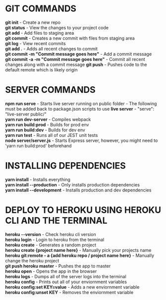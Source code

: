# GIT COMMANDS
**git init** - Create a new repo  
**git status** - View the changes to your project code  
**git add** - Add files to staging area  
**git commit** - Creates a new commit with files from staging area  
**git log** - View recent commits  
**git add .** - Adds all recent changes to commit  
**git commit -m "Commit message goes here"** - Add a commit message  
**git commit -a -m "Commit message goes here"** - Commit all recent changes along with a commit message 
**git push** - Pushes code to the default remote which is likely origin  

# SERVER COMMANDS
**npm run serve** - Starts live server running on public folder - The following must be added back to package.json scripts to use **live server** - "serve": "live-server public/"  
**yarn run dev-server** - Compiles webpack  
**yarn run build:prod** - Builds for prod env  
**yarn run build:dev** - Builds for dev env  
**yarn run test** - Runs all of our JEST unit tests  
**node server/server.js** - Starts Express server, however, you might need to 'yarn run build:prod' beforehand  

# INSTALLING DEPENDENCIES
**yarn install** - Installs everything  
**yarn install --production** - Only installs production dependencies  
**yarn install --development** - Installs production and dev dependencies  

# DEPLOY TO HEROKU USING HEROKU CLI AND THE TERMINAL
**heroku --version** - Check heroku cli version  
**heroku login** - Login to heroku from the terminal  
**heroku create** - Generates a random project  
**heroku create {project name here}** - Manually pick your projects name  
**heroku git:remote - a {add heroku repo / project name here}** - Manually change the heroku project  
**git push heroku master** - Pushes the app to master  
**heroku open** - Opens the app in the browser  
**heroku logs** - Dumps all of the server logs into the terminal  
**heroku config** - Prints out all of your enviornment variables   
**heroku config:set KEY=value** - Adds a new enviornment variable  
**heroku config:unset KEY** - Removes the enviornment variable  
